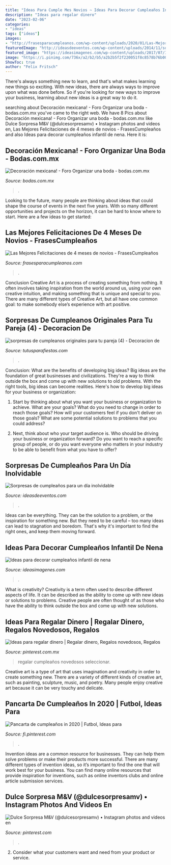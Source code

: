 ```yaml
---
title: "Ideas Para Cumple Mes Novios ~ Ideas Para Decorar Cumpleaños Infantil De Nena"
description: "Ideas para regalar dinero"
date: "2023-02-06"
categories:
- "ideas"
tags: ["ideas"]
images:
- "http://frasesparacumpleanos.com/wp-content/uploads/2020/01/Las-Mejores-Felicitaciones-de-4-meses-de-novios.png"
featuredImage: "http://ideasdeeventos.com/wp-content/uploads/2014/11/sorpresas-de-cumpleanos-fiesta-inolvidable-decoracion.jpg"
featured_image: "https://ideasimagenes.com/wp-content/uploads/2017/07/IdeasNena15-1.jpg"
image: "https://i.pinimg.com/736x/a2/b2/b5/a2b2b5f2f220051f8c8578b76b00320c.jpg"
ShowToc: true
author: "Felix Fritsch"
---
```



There's always something new to learn, and that's what makes learning new things so exciting. With new ideas, there are always ways to improve upon what was done before. So if you're looking for new ways to improve your business, learning about new ideas is a great way to do it.

	

		
searching about Decoración mexicana! - Foro Organizar una boda - bodas.com.mx you've came to the right web. We have 8 Pics about Decoración mexicana! - Foro Organizar una boda - bodas.com.mx like Dulce Sorpresa M&amp;V (@dulcesorpresamv) • Instagram photos and videos en, Las Mejores Felicitaciones de 4 meses de novios - FrasesCumpleaños and also Ideas para decorar cumpleaños infantil de nena. Here it is:
		
    
## Decoración Mexicana! - Foro Organizar Una Boda - Bodas.com.mx

<img loading=lazy src="https://cdn0.bodas.com.mx/usr/4/0/3/9/cfb_541640.jpg" onerror="this.onerror=null;this.src='https://tse4.mm.bing.net/th?id=OIP.EcmPEb-gsZeTDm5iKRYUYQAAAA&amp;pid=15.1';" alt="Decoración mexicana! - Foro Organizar una boda - bodas.com.mx">

_Source: bodas.com.mx_

>. 

	

Looking to the future, many people are thinking about ideas that could shape the course of events in the next five years. With so many different opportunities and projects on the horizon, it can be hard to know where to start. Here are a few ideas to get started: 

    
## Las Mejores Felicitaciones De 4 Meses De Novios - FrasesCumpleaños

<img loading=lazy src="http://frasesparacumpleanos.com/wp-content/uploads/2020/01/Las-Mejores-Felicitaciones-de-4-meses-de-novios.png" onerror="this.onerror=null;this.src='https://tse4.mm.bing.net/th?id=OIP.3GI2K0CxWAMrX8qtYrOb5AHaGN&amp;pid=15.1';" alt="Las Mejores Felicitaciones de 4 meses de novios - FrasesCumpleaños">

_Source: frasesparacumpleanos.com_

>. 

	

Conclusion
Creative Art is a process of creating something from nothing. It often involves taking inspiration from the world around us, using your own creative intuition, and making something that is unique and special to you. There are many different types of Creative Art, but all have one common goal: to make somebody else’s experience with art positive.

    
## Sorpresas De Cumpleanos Originales Para Tu Pareja (4) - Decoracion De

<img loading=lazy src="https://tutusparafiestas.com/wp-content/uploads/2017/11/sorpresas-de-cumpleanos-originales-para-tu-pareja-4.jpg" onerror="this.onerror=null;this.src='https://tse3.mm.bing.net/th?id=OIP.3M-m5EUwn8alzyuyP203mQHaFh&amp;pid=15.1';" alt="sorpresas de cumpleanos originales para tu pareja (4) - Decoracion de">

_Source: tutusparafiestas.com_

>. 

	

Conclusion: What are the benefits of developing big ideas?
Big ideas are the foundation of great businesses and civilizations. They're a way to think outside the box and come up with new solutions to old problems. With the right tools, big ideas can become realities. Here's how to develop big ideas for your business or organization:
1. Start by thinking about what you want your business or organization to achieve. What are your goals? What do you need to change in order to reach those goals? How will your customers feel if you don't deliver on those goals? What are some potential solutions to problems that you could address?

2. Next, think about who your target audience is. Who should be driving your business or organization forward? Do you want to reach a specific group of people, or do you want everyone who matters in your industry to be able to benefit from what you have to offer?

    
## Sorpresas De Cumpleaños Para Un Día Inolvidable

<img loading=lazy src="http://ideasdeeventos.com/wp-content/uploads/2014/11/sorpresas-de-cumpleanos-fiesta-inolvidable-decoracion.jpg" onerror="this.onerror=null;this.src='https://tse2.mm.bing.net/th?id=OIP.RtzjCfAZLok87Uby2nro_gHaFj&amp;pid=15.1';" alt="Sorpresas de cumpleaños para un día inolvidable">

_Source: ideasdeeventos.com_

>. 

	

Ideas can be everything. They can be the solution to a problem, or the inspiration for something new. But they need to be careful – too many ideas can lead to stagnation and boredom. That's why it's important to find the right ones, and keep them moving forward.

    
## Ideas Para Decorar Cumpleaños Infantil De Nena

<img loading=lazy src="https://ideasimagenes.com/wp-content/uploads/2017/07/IdeasNena15-1.jpg" onerror="this.onerror=null;this.src='https://tse4.mm.bing.net/th?id=OIP.nLrAuDBh9ayX7sZZjwDJxwHaJ4&amp;pid=15.1';" alt="Ideas para decorar cumpleaños infantil de nena">

_Source: ideasimagenes.com_

>. 

	

What is creativity?
Creativity is a term often used to describe different aspects of life. It can be described as the ability to come up with new ideas or solutions to problems. Creative people are often thought of as those who have the ability to think outside the box and come up with new solutions.

    
## Ideas Para Regalar Dinero | Regalar Dinero, Regalos Novedosos, Regalos

<img loading=lazy src="https://i.pinimg.com/736x/a2/b2/b5/a2b2b5f2f220051f8c8578b76b00320c.jpg" onerror="this.onerror=null;this.src='https://tse4.mm.bing.net/th?id=OIP.7OUf61mszMf94eJ2fqXyNgHaGV&amp;pid=15.1';" alt="Ideas para regalar dinero | Regalar dinero, Regalos novedosos, Regalos">

_Source: pinterest.com.mx_

>regalar cumpleaños novedosos seleccionar. 

	

Creative art is a type of art that uses imagination and creativity in order to create something new. There are a variety of different kinds of creative art, such as painting, sculpture, music, and poetry. Many people enjoy creative art because it can be very touchy and delicate.

    
## Pancarta De Cumpleaños In 2020 | Futbol, Ideas Para

<img loading=lazy src="https://i.pinimg.com/736x/bd/8c/88/bd8c88f507e1e0134300a0683589c753.jpg" onerror="this.onerror=null;this.src='https://tse3.mm.bing.net/th?id=OIP.wxXtyozj3dBYxnF5CTEOHQHaC5&amp;pid=15.1';" alt="Pancarta de cumpleaños in 2020 | Futbol, Ideas para">

_Source: fi.pinterest.com_

>. 

	

Invention ideas are a common resource for businesses. They can help them solve problems or make their products more successful. There are many different types of invention ideas, so it’s important to find the one that will work best for your business. You can find many online resources that provide inspiration for inventions, such as online inventors clubs and online article submission services.

    
## Dulce Sorpresa M&amp;V (@dulcesorpresamv) • Instagram Photos And Videos En

<img loading=lazy src="https://i.pinimg.com/736x/f0/35/60/f035600d738f305a4b95b600eb942668.jpg" onerror="this.onerror=null;this.src='https://tse1.mm.bing.net/th?id=OIP.-_ZsyCINOOp_dS-nTthLoAHaJ3&amp;pid=15.1';" alt="Dulce Sorpresa M&amp;V (@dulcesorpresamv) • Instagram photos and videos en">

_Source: pinterest.com_

>. 

	

2. Consider what your customers want and need from your product or service.

